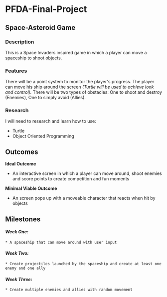 # PFDA-Final-Project

## Space-Asteroid Game
### **Description**
This is a Space Invaders inspired game in which a player can move a spaceship to shoot objects. 

### **Features**
There will be a point system to monitor the player's progress.
The player can move his ship around the screen
    _(Turtle will be used to achieve look and control)._
There will be two types of obstacles:
    One to shoot and destroy (Enemies),
    One to simply avoid (Allies).

### **Research**
I will need to research and learn how to use:
* Turtle
* Object Oriented Programming

## Outcomes
**Ideal Outcome**
* An interactive screen in which a player can move around, shoot enemies and score points to create competition and fun moments

**Minimal Viable Outcome**
* An screen pops up with a moveable character that reacts when hit by objects

## Milestones
#### _Week One:_
    * A spaceship that can move around with user input
#### _Week Two:_
    * Create projectiles launched by the spaceship and create at least one enemy and one ally
#### _Week Three:_
    * Create multiple enemies and allies with random movement

